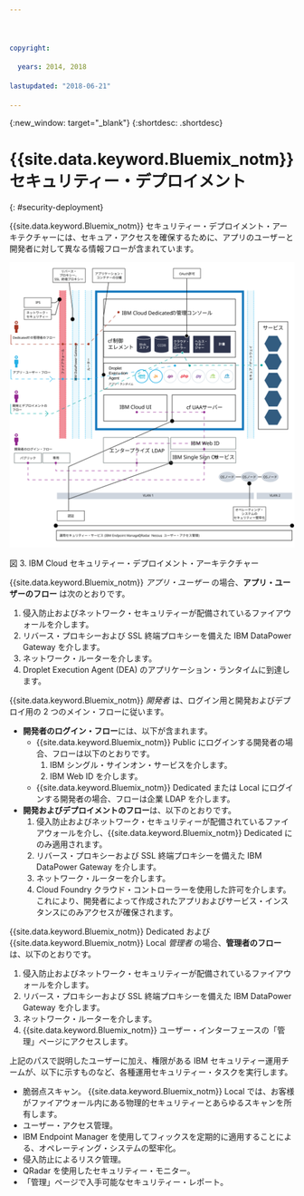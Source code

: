 ```yaml
---



copyright:

  years: 2014, 2018

lastupdated: "2018-06-21" 

---
```


{:new_window: target="_blank"}
{:shortdesc: .shortdesc}

# {{site.data.keyword.Bluemix_notm}} セキュリティー・デプロイメント
{: #security-deployment}

{{site.data.keyword.Bluemix_notm}} セキュリティー・デプロイメント・アーキテクチャーには、セキュア・アクセスを確保するために、アプリのユーザーと開発者に対して異なる情報フローが含まれています。

![Bluemix セキュリティー・デプロイメント・アーキテクチャー](images/sec_deployment.svg)

図 3. IBM Cloud セキュリティー・デプロイメント・アーキテクチャー

{{site.data.keyword.Bluemix_notm}} *アプリ・ユーザー* の場合、**アプリ・ユーザーのフロー** は次のとおりです。
 1. 侵入防止およびネットワーク・セキュリティーが配備されているファイアウォールを介します。
 2. リバース・プロキシーおよび SSL 終端プロキシーを備えた IBM DataPower Gateway を介します。
 3. ネットワーク・ルーターを介します。
 4. Droplet Execution Agent (DEA) のアプリケーション・ランタイムに到達します。

{{site.data.keyword.Bluemix_notm}} *開発者* は、ログイン用と開発およびデプロイ用の 2 つのメイン・フローに従います。
 * **開発者のログイン・フロー**には、以下が含まれます。
    * {{site.data.keyword.Bluemix_notm}} Public にログインする開発者の場合、フローは以下のとおりです。
      1. IBM シングル・サインオン・サービスを介します。
      2. IBM Web ID を介します。
    * {{site.data.keyword.Bluemix_notm}} Dedicated または Local にログインする開発者の場合、フローは企業 LDAP を介します。
 * **開発およびデプロイメントのフロー**は、以下のとおりです。
    1. 侵入防止およびネットワーク・セキュリティーが配備されているファイアウォールを介し、{{site.data.keyword.Bluemix_notm}} Dedicated にのみ適用されます。
    2. リバース・プロキシーおよび SSL 終端プロキシーを備えた IBM DataPower Gateway を介します。
    3. ネットワーク・ルーターを介します。
    4. Cloud Foundry クラウド・コントローラーを使用した許可を介します。これにより、開発者によって作成されたアプリおよびサービス・インスタンスにのみアクセスが確保されます。

{{site.data.keyword.Bluemix_notm}} Dedicated および {{site.data.keyword.Bluemix_notm}} Local *管理者* の場合、**管理者のフロー**は、以下のとおりです。
 1. 侵入防止およびネットワーク・セキュリティーが配備されているファイアウォールを介します。
 2. リバース・プロキシーおよび SSL 終端プロキシーを備えた IBM DataPower Gateway を介します。
 3. ネットワーク・ルーターを介します。
 4. {{site.data.keyword.Bluemix_notm}} ユーザー・インターフェースの「管理」ページにアクセスします。

上記のパスで説明したユーザーに加え、権限がある IBM セキュリティー運用チームが、以下に示すものなど、各種運用セキュリティー・タスクを実行します。
 * 脆弱点スキャン。 {{site.data.keyword.Bluemix_notm}} Local では、お客様がファイアウォール内にある物理的セキュリティーとあらゆるスキャンを所有します。
 * ユーザー・アクセス管理。
 * IBM Endpoint Manager を使用してフィックスを定期的に適用することによる、オペレーティング・システムの堅牢化。
 * 侵入防止によるリスク管理。
 * QRadar を使用したセキュリティー・モニター。
 * 「管理」ページで入手可能なセキュリティー・レポート。
